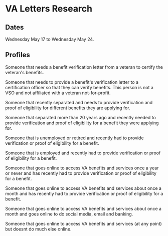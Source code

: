 # VA Letters Research

## Dates

Wednesday May 17 to Wednesday May 24.

## Profiles

Someone that needs a benefit verification letter from a veteran to certify the veteran's benefits.

Someone that needs to provide a benefit's verification letter to a certification officer so that they can verify benefits. This person is not a VSO and not affiliated with a veteran not-for-profit.

Someone that recently separated and needs to provide verification and proof of eligibility for different benefits they are applying for.

Someone that separated more than 20 years ago and recently needed to provide verification and proof of eligibility for a benefit they were applying for.

Someone that is unemployed or retired and recently had to provide verification or proof of eligibility for a benefit. 

Someone that is employed and recently had to provide verification or proof of eligibility for a benefit. 

Someone that goes online to access VA benefits and services once a year or never and has recently had to provide verification or proof of eligibility for a benefit. 

Someone that goes online to access VA benefits and services about once a month and has recently had to provide verification or proof of eligibility for a benefit. 

Someone that goes online to access VA benefits and services about once a month and goes online to do social media, email and banking. 

Someone that goes online to access VA benefits and services (at any point) but doesnt do much else online. 








